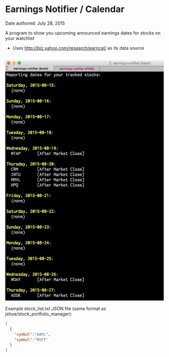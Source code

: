 # Earnings Notifier / Calendar

Date authored: July 28, 2015

A program to show you upcoming announced earnings dates for stocks on your watchlist

- Uses http://biz.yahoo.com/research/earncal/ as its data source
<br><br>

![interface screenshot](shot1.png)

Example stock_list.txt JSON file (same format as jshoe/stock_portfolio_manager):

```json
[
  {
    "symbol":"AAPL",
    "symbol":"MSFT"
  }
]
```
